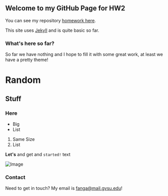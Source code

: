 ## Welcome to my GitHub Page for HW2

You can see my repository [homework here](https://github.com/alexanderjfang/CIS350-HW2-FANG).

This site uses [Jekyll](https://jekyllrb.com/) and is quite basic so far.

### What's here so far?
So far we have nothing and I hope to fill it with some great work, at least we have a pretty theme!

# Random
## Stuff
### Here

- Big
- List

1. Same Size
2. List

**Let's** and get and `started!` text

![Image](https://www.directivegroup.com/ideas/tools/news/wp-content/uploads/2017/03/smile-9047-9380-hd-wallpapers-1.jpg)




### Contact

Need to get in touch? My email is fanga@mail.gvsu.edu!
